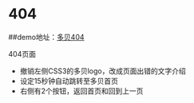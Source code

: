 404
===

##demo地址：[多贝404](http://www.xuanfengge.com/funny/css3/404/)


404页面

- 撤销左侧CSS3的多贝logo，改成页面出错的文字介绍
- 设定15秒钟自动跳转至多贝首页
- 右侧有2个按钮，返回首页和回到上一页